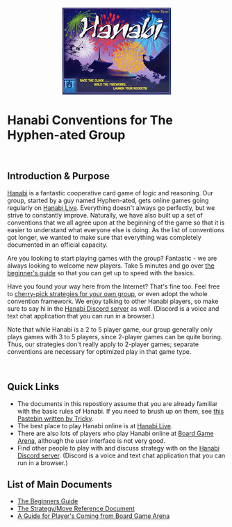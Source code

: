 <p align="center">
    <img src="img/hanabi.jpg" height="200" />
</p>

# Hanabi Conventions for The Hyphen-ated Group

<br />

## Introduction & Purpose

[Hanabi](https://boardgamegeek.com/boardgame/98778/hanabi) is a fantastic cooperative card game of logic and reasoning. Our group, started by a guy named Hyphen-ated, gets online games going regularly on [Hanabi Live](https://hanabi.live). Everything doesn't always go perfectly, but we strive to constantly improve. Naturally, we have also built up a set of conventions that we all agree upon at the beginning of the game so that it is easier to understand what everyone else is doing. As the list of conventions got longer, we wanted to make sure that everything was completely documented in an official capacity.

Are you looking to start playing games with the group? Fantastic - we are always looking to welcome new players. Take 5 minutes and go over [the beginner's guide](https://github.com/Zamiell/hanabi-conventions/blob/master/Beginners.md) so that you can get up to speed with the basics.

Have you found your way here from the Internet? That's fine too. Feel free to [cherry-pick strategies for your own group](https://github.com/Zamiell/hanabi-conventions/blob/master/Reference.md), or even adopt the whole convention framework. We enjoy talking to other Hanabi players, so make sure to say hi in the [Hanabi Discord server](https://discord.gg/FADvkJp) as well. (Discord is a voice and text chat application that you can run in a browser.)

Note that while Hanabi is a 2 to 5 player game, our group generally only plays games with 3 to 5 players, since 2-player games can be quite boring. Thus, our strategies don't really apply to 2-player games; separate conventions are necessary for optimized play in that game type.

<br />

## Quick Links

* The documents in this repostiory assume that you are already familiar with the basic rules of Hanabi. If you need to brush up on them, see [this Pastebin written by Tricky](http://pastebin.com/6brGz2J4).
* The best place to play Hanabi online is at [Hanabi Live](http://hanabi.live/).
* There are also lots of players who play Hanabi online at [Board Game Arena](http://boardgamearena.com), although the user interface is not very good.
* Find other people to play with and discuss strategy with on the [Hanabi Discord server](https://discord.gg/FADvkJp). (Discord is a voice and text chat application that you can run in a browser.)

## List of Main Documents

* [The Beginners Guide](https://github.com/Zamiell/hanabi-conventions/blob/master/Beginners.md)
* [The Strategy/Move Reference Document](https://github.com/Zamiell/hanabi-conventions/blob/master/Reference.md)
* [A Guide for Player's Coming from Board Game Arena](https://github.com/Zamiell/hanabi-conventions/blob/master/other-conventions/BGA.md)
